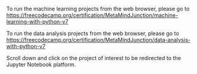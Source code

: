 To run the machine learning projects from the web browser, please go to https://freecodecamp.org/certification/MetaMindJunction/machine-learning-with-python-v7 

To run the data analysis projects from the web browser, please go to  https://freecodecamp.org/certification/MetaMindJunction/data-analysis-with-python-v7

Scroll down and click on the project of interest to be redirected to the Jupyter Notebook platform.
